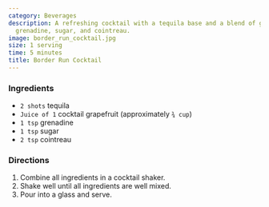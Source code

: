 ```yaml
---
category: Beverages
description: A refreshing cocktail with a tequila base and a blend of grapefruit,
  grenadine, sugar, and cointreau.
image: border_run_cocktail.jpg
size: 1 serving
time: 5 minutes
title: Border Run Cocktail
---
```

### Ingredients

* `2 shots` tequila
* `Juice of 1` cocktail grapefruit (approximately `¾ cup`)
* `1 tsp` grenadine
* `1 tsp` sugar
* `2 tsp` cointreau

### Directions

1. Combine all ingredients in a cocktail shaker.
2. Shake well until all ingredients are well mixed.
3. Pour into a glass and serve.